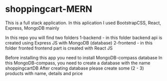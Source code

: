 # shoppingcart-MERN
This is a full stack application. In this aplication I used BootstrapCSS, React, Express, MongoDB mainly

In this repo you will find two folders
1-backend - in this folder backend api is created using Express JS with MongoDB (database)
2-frontend - in this folder fronted frontend part is created with React JS

Before installing this app you need to install MongoDB-compass database
In this MongoDB-compass, you need to create a database with the name shoppingcartDB
After creating database please create some (2 - 3) products with name, details and price


